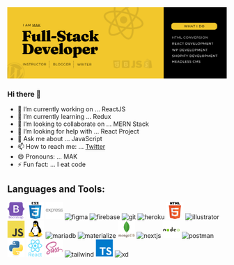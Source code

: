 <img src="https://raw.githubusercontent.com/mak360/mak360/main/github-banner.png" alt="banner">

### Hi there 👋

- 🔭 I’m currently working on ... ReactJS
- 🌱 I’m currently learning ... Redux
- 👯 I’m looking to collaborate on ... MERN Stack
- 🤔 I’m looking for help with ... React Project
- 💬 Ask me about ... JavaScript
- 📫 How to reach me: ... [Twitter](https://twitter.com/mak360360)
- 😄 Pronouns: ... MAK
- ⚡ Fun fact: ... I eat code

## Languages and Tools:

<p align="left">
    <!-- img src="https://raw.githubusercontent.com/devicons/devicon/master/icons/android/android-original-wordmark.svg" alt="android" width="40" height="40" /--> 
    <!-- img src="https://raw.githubusercontent.com/devicons/devicon/master/icons/amazonwebservices/amazonwebservices-original-wordmark.svg" alt="aws" width="40" height="40" /-->
    <img src="https://raw.githubusercontent.com/devicons/devicon/master/icons/bootstrap/bootstrap-plain-wordmark.svg" alt="bootstrap" width="40" height="40" />
    <!-- img src="https://raw.githubusercontent.com/devicons/devicon/master/icons/c/c-original.svg" alt="c" width="40" height="40" /-->
    <!-- img src="https://cdn.worldvectorlogo.com/logos/codeigniter.svg" alt="codeigniter" width="40" height="40" /--> 
    <!-- img src="https://raw.githubusercontent.com/devicons/devicon/master/icons/cplusplus/cplusplus-original.svg" alt="cplusplus" width="40" height="40" /--> 
    <img src="https://raw.githubusercontent.com/devicons/devicon/master/icons/css3/css3-original-wordmark.svg" alt="css3" width="40" height="40" /> 
    <!-- img src="https://www.vectorlogo.zone/logos/dartlang/dartlang-icon.svg" alt="dart" width="40" height="40" /--> 
    <img src="https://raw.githubusercontent.com/devicons/devicon/master/icons/express/express-original-wordmark.svg" alt="express" width="40" height="40" /> 
    <img src="https://www.vectorlogo.zone/logos/figma/figma-icon.svg" alt="figma" width="40" height="40" /> 
    <img src="https://www.vectorlogo.zone/logos/firebase/firebase-icon.svg" alt="firebase" width="40" height="40" /> 
    <!-- img src="https://www.vectorlogo.zone/logos/pocoo_flask/pocoo_flask-icon.svg" alt="flask" width="40" height="40" /--> 
    <!-- img src="https://www.vectorlogo.zone/logos/flutterio/flutterio-icon.svg" alt="flutter" width="40" height="40" /--> 
    <!-- img src="https://www.vectorlogo.zone/logos/framer/framer-icon.svg" alt="framer" width="40" height="40" /--> 
    <!-- img src="https://www.vectorlogo.zone/logos/google_cloud/google_cloud-icon.svg" alt="gcp" width="40" height="40" /-->
    <img src="https://www.vectorlogo.zone/logos/git-scm/git-scm-icon.svg" alt="git" width="40" height="40" />
    <!-- img src="https://raw.githubusercontent.com/devicons/devicon/master/icons/go/go-original.svg" alt="go" width="40" height="40" /-->
    <img src="https://www.vectorlogo.zone/logos/heroku/heroku-icon.svg" alt="heroku" width="40" height="40" />
    <img src="https://raw.githubusercontent.com/devicons/devicon/master/icons/html5/html5-original-wordmark.svg" alt="html5" width="40" height="40" /> 
    <img src="https://www.vectorlogo.zone/logos/adobe_illustrator/adobe_illustrator-icon.svg" alt="illustrator" width="40" height="40" />
    <!-- img src="https://raw.githubusercontent.com/devicons/devicon/master/icons/java/java-original.svg" alt="java" width="40" height="40" /--> 
    <img src="https://raw.githubusercontent.com/devicons/devicon/master/icons/javascript/javascript-original.svg" alt="javascript" width="40" height="40" />
    <!-- img src="https://www.vectorlogo.zone/logos/jestjsio/jestjsio-icon.svg" alt="jest" width="40" height="40" /-->
    <!-- img src="https://raw.githubusercontent.com/devicons/devicon/master/icons/laravel/laravel-plain-wordmark.svg" alt="laravel" width="40" height="40" /-->
    <img src="https://raw.githubusercontent.com/devicons/devicon/master/icons/linux/linux-original.svg" alt="linux" width="40" height="40" /> 
    <img src="https://www.vectorlogo.zone/logos/mariadb/mariadb-icon.svg" alt="mariadb" width="40" height="40" />
    <img src="https://raw.githubusercontent.com/prplx/svg-logos/5585531d45d294869c4eaab4d7cf2e9c167710a9/svg/materialize.svg" alt="materialize" width="40" height="40" />
    <img src="https://raw.githubusercontent.com/devicons/devicon/master/icons/mongodb/mongodb-original-wordmark.svg" alt="mongodb" width="40" height="40" />
    <img src="https://cdn.worldvectorlogo.com/logos/nextjs-2.svg" alt="nextjs" width="40" height="40" />
    <img src="https://raw.githubusercontent.com/devicons/devicon/master/icons/nodejs/nodejs-original-wordmark.svg" alt="nodejs" width="40" height="40" /> 
    <!-- img src="https://raw.githubusercontent.com/devicons/devicon/master/icons/photoshop/photoshop-line.svg" alt="photoshop" width="40" height="40" /-->
    <!-- img src="https://raw.githubusercontent.com/devicons/devicon/master/icons/php/php-original.svg" alt="php" width="40" height="40" /--> 
    <img src="https://www.vectorlogo.zone/logos/getpostman/getpostman-icon.svg" alt="postman" width="40" height="40" /> </a>
    <img src="https://raw.githubusercontent.com/devicons/devicon/master/icons/python/python-original.svg" alt="python" width="40" height="40" />
    <img src="https://raw.githubusercontent.com/devicons/devicon/master/icons/react/react-original-wordmark.svg" alt="react" width="40" height="40" />
    <!-- img src="https://reactnative.dev/img/header_logo.svg" alt="reactnative" width="40" height="40" /-->
    <img src="https://raw.githubusercontent.com/devicons/devicon/master/icons/sass/sass-original.svg" alt="sass" width="40" height="40" />
    <img src="https://www.vectorlogo.zone/logos/tailwindcss/tailwindcss-icon.svg" alt="tailwind" width="40" height="40" />
    <img src="https://raw.githubusercontent.com/devicons/devicon/master/icons/typescript/typescript-original.svg" alt="typescript" width="40" height="40" />
    <img src="https://cdn.worldvectorlogo.com/logos/adobe-xd.svg" alt="xd" width="40" height="40" />
</p>

<br/>
